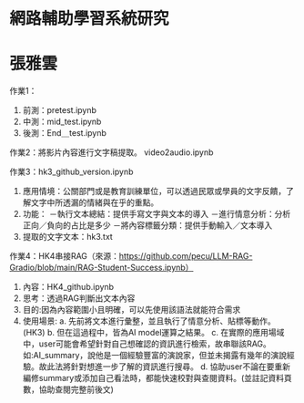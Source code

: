 # 網路輔助學習系統研究

# 張雅雲

作業1：
1. 前測：pretest.ipynb
2. 中測：mid_test.ipynb
3. 後測：End＿test.ipynb

作業2：將影片內容進行文字稿提取。
video2audio.ipynb

作業3：hk3_github_version.ipynb
1. 應用情境：公關部門或是教育訓練單位，可以透過民眾或學員的文字反饋，了解文字中所透漏的情緒與在乎的重點。
2. 功能：
   －執行文本總結：提供手寫文字與文本的導入
   －進行情意分析：分析正向／負向的占比是多少
   －將內容標籤分類：提供手動輸入／文本導入
3. 提取的文字文本：hk3.txt

作業4：HK4串接RAG（來源：https://github.com/pecu/LLM-RAG-Gradio/blob/main/RAG-Student-Success.ipynb）
1. 內容：HK4_github.ipynb
2. 思考：透過RAG判斷出文本內容
3. 目的:因為內容範圍小且明確，可以先使用該語法就能符合需求
4. 使用場景:
   a. 先前將文本進行彙整，並且執行了情意分析、貼標等動作。(HK3)
   b. 但在這過程中，皆為AI model運算之結果。
   c. 在實際的應用場域中，user可能會希望針對自己想確認的資訊進行檢索，故串聯該RAG。
   如:AI_summary，說他是一個經驗豐富的演說家，但並未揭露有幾年的演說經驗。故此法將針對想進一步了解的資訊進行搜尋。
   d. 協助user不論在要重新編修summary或添加自己看法時，都能快速校對與查閱資料。(並註記資料頁數，協助查閱完整前後文)
